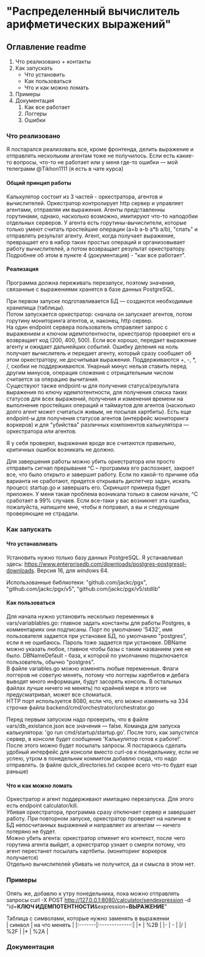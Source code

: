 # "Распределенный вычислитель арифметических выражений"

## Оглавление readme
1. Что реализовано + контакты
1. Как запускать
    * Что установить
    * Как пользоваться
    * Что и как можно ломать
1. Примеры
1. Документация
    1. Как все работает
    2. Логгеры
    3. Ошибки

### Что реализовано 
Я постарался реализовать все, кроме фронтенда, делить выражение и отправлять нескольким агентам тоже не получилось. Если есть какие-то вопросы, что-то не работает или у меня где-то ошибки — мой телеграмм @Tikhon1111 (я есть в чате курса)

#### Общий принцип работы
Калькулятор состоит из 3 частей - оркестратора, агентов и вычислителей. Оркестратор контролирует http сервер и управляет агентами, отправляя им выражения. Агенты представленны горутинами, однако, насколько возможно, имитируют что-то наподобии отдельных серверов. У агента есть горутины-вычислители, которые только умеют считать простейшие операции (a+b a-b a*b a/b), "спать" и отправлять результат агенту. Агент, когда получает выражение, превращает его в набор таких простых операций и организовывает работу вычислителей, а потом возвращает результат оркестратору.   
  Подробнее об этом в пункте 4 (документация) - "как все работает".

#### Реализация
Программа должна переживать перезапуск, поэтому значения, связанные с выражениями хранятся в базе данных PostgreSQL.

   При первом запуске подготавливается БД — создаются необходимые хранилища (таблицы).  
   Потом запускается оркестратор: сначала он запускает агентов, потом горутину мониторинга агентов, и, наконец, http сервер.  
   На один endpoint сервера пользователь отправляет запрос с выражением и ключом
   идемпотентности, оркестратор проверяет его и возвращает код (200, 400, 500). Если все хорошо, передает выражение агенту и ожидает дальнейших событий. Ошибку деления на ноль получает вычислитель и передает агенту, который сразу сообщает об этом оркестратору, не досчитывая выражения. Поддерживаются +, -, *, /, скобки не поддерживаются. Унарный минус нельзя ставить перед другим минусов, операция сложения с отрицательным числом считается за операцию вычитания.  
   Существуют также endpoint-ы для получения статуса/результата выражения по ключу идемпотентности, для получения списка таких статусов для всех выражений, получения и изменения времени на выполнение простейших операций и таймаутов для агентов (насколько долго агент может считаться живым, не посылая хартбиты). Есть еще endpoint-ы для получения статусов агентов (интерфейс мониторинга воркеров) и для "убийства" различных компонентов калькулятора — оркестратора или агентов.

   Я у себя проверял, выражения вроде все считаются правильно, критичных ошибок возникать не должно.

   Для завершения работы можно убить оркестратора или просто отправить сигнал прерывания ^C – программа его распознает, закроет все, что было открыто и завершит работу. Если по какой-то причине оба варианта не сработают, придется открывать диспетчер задач, искать процесс startup.go и завершать его. Скриншот примера будет приложен. У меня такая проблема возникала только в самом начале, ^C сработает в 99% случаев. Если все-таки у вас возникнет эта ошибка, пожалуйста, напишите мне, чтобы я поправил, а вы и следующие проверяющие не страдали.


### Как запускать

#### Что устанавливать
Установить нужно только базу данных PostgreSQL. Я устанавливал здесь: https://www.enterprisedb.com/downloads/postgres-postgresql-downloads. Версия 16, для windows 64.

Использованные библиотеки: "github.com/jackc/pgx", "github.com/jackc/pgx/v5", "github.com/jackc/pgx/v5/stdlib"

#### Как пользоваться
Для начала нужно установить несколько переменных в vars/variablables.go: главное задать константы для работы Postgres, в комментариях они подписаны. Порт по умолчанию '5432', имя пользователя задается при установке БД, по умолчанию "postgres", если я не ошибаюсь. Пароль тоже задается при установке. DBName можно указать любое, главное чтобы базы с таким названием уже не было. DBNameDefault - база, к которой по умолчанию подключается пользователь, обычно "postgres".  
  В файле variables.go можно изменять любые переменные. Флаги логгеров не советую менять, потому что логгеры хартбитов и дебага выводят много информации, будут засорять консоль. В остальных файлах лучше ничего не менять) по крайней мере я этого не предусматривал, может все сломаться.  
  HTTP порт используется 8080, если что, его можно изменить на 334 строчке файла backend/cmd/orchestrator/orchestrator.go

Перед первым запуском надо проверить, что в файле vars/db_existance.json все значения — false. Команда для запуска калькулятора: 'go run cmd/startup/startup.go'. После того, как запустится сервер, в консоле будет сообщение 'Калькулятор готов к работе!'. После этого можно будет посылать запросы. Я постараюсь сделать удобный интерфейс для консоли вместо curl-ов к понедельнику, если не успею, утром в понедельник коммитом добавлю сюда, что надо отправлять. (в файле quick_directories.txt скорее всего что-то будет еще раньше)

#### Что и как можно ломать
Оркестратор и агент поддерживают имитацию перезапуска. Для этого есть endpoint calculator/kill.  
   Убивая оркестратора, программа сразу отключает сервер и завершает работу. При повторном запуске, оркестратор проверяет на наличие в БД непосчитанных выражений и направляет их агентам — ничего потеряно не будет.  
   Можно убить агента: оркестратор отменит его контекст, после чего горутина агента выйдет, а оркестратор узнает о смерти потому, что агент перестанет посылать хартбиты. (мониторинг воркеров получается)  
   Отдельно вычислителей убивать не получится, да и смысла в этом нет.


### Примеры
Опять же, добавлю к утру понедельника, пока можно отправлять запросы curl -X POST http://127.0.0.1:8080/calculator/sendexpression -d "id=**__КЛЮЧ ИДЕМПОТЕНТНОСТИ__**&expression=**__ВЫРАЖЕНИЕ__**"

Таблица с символами, которые нужно заменять в выражении  
| символ | на что менять |
|:-------|:-------------:|
|+       |    %2B |
|-       |     -  |
|/       |    %2F |
|*       |    %2A |


### Документация

#### 